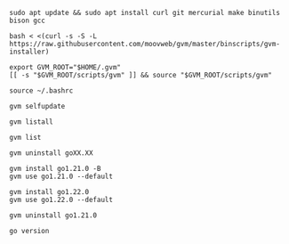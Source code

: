 ```shell
sudo apt update && sudo apt install curl git mercurial make binutils bison gcc
```

```shell
bash < <(curl -s -S -L https://raw.githubusercontent.com/moovweb/gvm/master/binscripts/gvm-installer)
```

```shell
export GVM_ROOT="$HOME/.gvm"
[[ -s "$GVM_ROOT/scripts/gvm" ]] && source "$GVM_ROOT/scripts/gvm"
```

```shell
source ~/.bashrc
```

```shell
gvm selfupdate
```

```shell
gvm listall
```

```shell
gvm list
```

```shell
gvm uninstall goXX.XX
```

```shell
gvm install go1.21.0 -B
gvm use go1.21.0 --default
```

```shell
gvm install go1.22.0
gvm use go1.22.0 --default
```

```shell
gvm uninstall go1.21.0
```

```shell
go version
```
